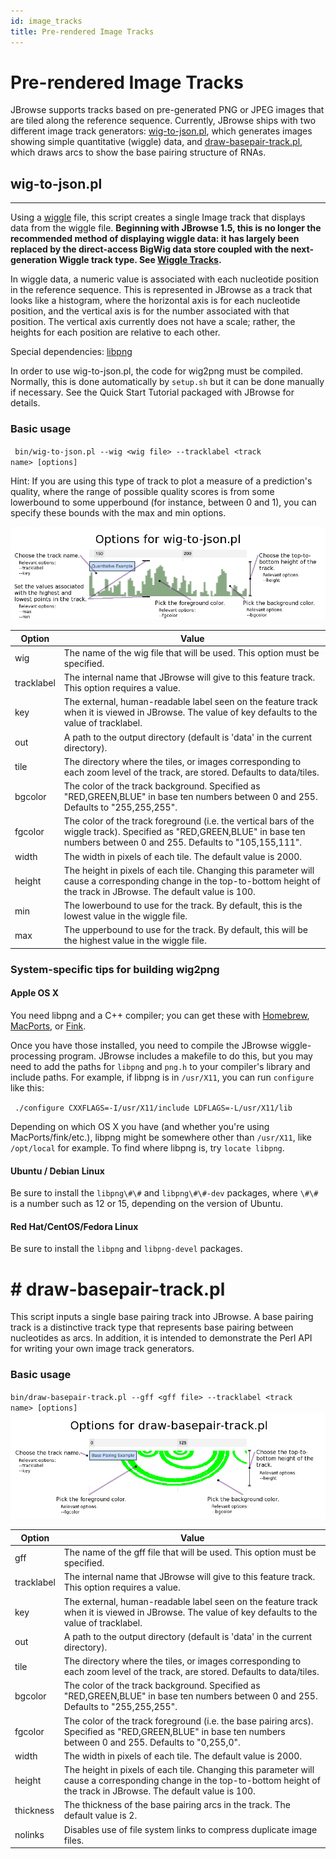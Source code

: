 ```yaml
---
id: image_tracks
title: Pre-rendered Image Tracks
---
```


# Pre-rendered Image Tracks

JBrowse supports tracks based on pre-generated PNG or JPEG images that are tiled along the reference sequence. Currently, JBrowse ships with two different image track generators: [wig-to-json.pl](#wig-to-jsonpl "wikilink"), which generates images showing simple quantitative (wiggle) data, and [draw-basepair-track.pl](#draw-basepair-trackpl "wikilink"), which draws arcs to show the base pairing structure of RNAs.

## wig-to-json.pl
--------------

Using a [wiggle](http://genome.ucsc.edu/goldenPath/help/wiggle.html) file, this script creates a single Image track that displays data from the wiggle file. **Beginning with JBrowse 1.5, this is no longer the recommended method of displaying wiggle data: it has largely been replaced by the direct-access BigWig data store coupled with the next-generation Wiggle track type. See [Wiggle Tracks](/#Wiggle/BigWig_Tracks_(XYPlot,_Density) "wikilink").**

In wiggle data, a numeric value is associated with each nucleotide position in the reference sequence. This is represented in JBrowse as a track that looks like a histogram, where the horizontal axis is for each nucleotide position, and the vertical axis is for the number associated with that position. The vertical axis currently does not have a scale; rather, the heights for each position are relative to each other.

Special dependencies: [libpng](http://www.libpng.org/pub/png/libpng.html)

In order to use wig-to-json.pl, the code for wig2png must be compiled. Normally, this is done automatically by `setup.sh` but it can be done manually if necessary. See the Quick Start Tutorial packaged with JBrowse for details.

### Basic usage

` bin/wig-to-json.pl --wig <wig file> --tracklabel <track name> [options]`

Hint: If you are using this type of track to plot a measure of a prediction's quality, where the range of possible quality scores is from some lowerbound to some upperbound (for instance, between 0 and 1), you can specify these bounds with the max and min options.

![600px|center|thumb|Summary of wig-to-json.pl options.](assets/config/Wiggle-options.png)

|Option|Value|
|------|-----|
|wig|The name of the wig file that will be used. This option must be specified.|
|tracklabel|The internal name that JBrowse will give to this feature track. This option requires a value.|
|key|The external, human-readable label seen on the feature track when it is viewed in JBrowse. The value of key defaults to the value of tracklabel.|
|out|A path to the output directory (default is 'data' in the current directory).|
|tile|The directory where the tiles, or images corresponding to each zoom level of the track, are stored. Defaults to data/tiles.|
|bgcolor|The color of the track background. Specified as "RED,GREEN,BLUE" in base ten numbers between 0 and 255. Defaults to "255,255,255".|
|fgcolor|The color of the track foreground (i.e. the vertical bars of the wiggle track). Specified as "RED,GREEN,BLUE" in base ten numbers between 0 and 255. Defaults to "105,155,111".|
|width|The width in pixels of each tile. The default value is 2000.|
|height|The height in pixels of each tile. Changing this parameter will cause a corresponding change in the top-to-bottom height of the track in JBrowse. The default value is 100.|
|min|The lowerbound to use for the track. By default, this is the lowest value in the wiggle file.|
|max|The upperbound to use for the track. By default, this will be the highest value in the wiggle file.|

### System-specific tips for building wig2png

#### Apple OS X

You need libpng and a C++ compiler; you can get these with [Homebrew](http://mxcl.github.com/homebrew/), [MacPorts](http://www.macports.org/), or [Fink](http://www.finkproject.org/).

Once you have those installed, you need to compile the JBrowse wiggle-processing program. JBrowse includes a makefile to do this, but you may need to add the paths for `libpng` and `png.h` to your compiler's library and include paths. For example, if libpng is in `/usr/X11`, you can run `configure` like this:

` ./configure CXXFLAGS=-I/usr/X11/include LDFLAGS=-L/usr/X11/lib`

Depending on which OS X you have (and whether you're using MacPorts/fink/etc.), libpng might be somewhere other than `/usr/X11`, like `/opt/local` for example. To find where libpng is, try `locate libpng`.

#### Ubuntu / Debian Linux

Be sure to install the `libpng\#\#` and `libpng\#\#-dev` packages, where `\#\#` is a number such as 12 or 15, depending on the version of Ubuntu.

#### Red Hat/CentOS/Fedora Linux

Be sure to install the `libpng` and `libpng-devel` packages.

# # draw-basepair-track.pl

This script inputs a single base pairing track into JBrowse. A base pairing track is a distinctive track type that represents base pairing between nucleotides as arcs. In addition, it is intended to demonstrate the Perl API for writing your own image track generators.

### Basic usage

`bin/draw-basepair-track.pl --gff <gff file> --tracklabel <track name> [options]`
![600px|center|thumb|Summary of draw-basepair-track.pl options.](assets/config/Basepair-options.png)

|Option|Value|
|------|-----|
|gff|The name of the gff file that will be used. This option must be specified.|
|tracklabel|The internal name that JBrowse will give to this feature track. This option requires a value.|
|key|The external, human-readable label seen on the feature track when it is viewed in JBrowse. The value of key defaults to the value of tracklabel.|
|out|A path to the output directory (default is 'data' in the current directory).|
|tile|The directory where the tiles, or images corresponding to each zoom level of the track, are stored. Defaults to data/tiles.|
|bgcolor|The color of the track background. Specified as "RED,GREEN,BLUE" in base ten numbers between 0 and 255. Defaults to "255,255,255".|
|fgcolor|The color of the track foreground (i.e. the base pairing arcs). Specified as "RED,GREEN,BLUE" in base ten numbers between 0 and 255. Defaults to "0,255,0".|
|width|The width in pixels of each tile. The default value is 2000.|
|height|The height in pixels of each tile. Changing this parameter will cause a corresponding change in the top-to-bottom height of the track in JBrowse. The default value is 100.|
|thickness|The thickness of the base pairing arcs in the track. The default value is 2.|
|nolinks|Disables use of file system links to compress duplicate image files.|
